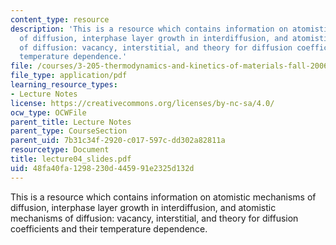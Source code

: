 ```yaml
---
content_type: resource
description: 'This is a resource which contains information on atomistic mechanisms
  of diffusion, interphase layer growth in interdiffusion, and atomistic mechanisms
  of diffusion: vacancy, interstitial, and theory for diffusion coefficients and their
  temperature dependence.'
file: /courses/3-205-thermodynamics-and-kinetics-of-materials-fall-2006/48fa40fa1298230d445991e2325d132d_lecture04_slides.pdf
file_type: application/pdf
learning_resource_types:
- Lecture Notes
license: https://creativecommons.org/licenses/by-nc-sa/4.0/
ocw_type: OCWFile
parent_title: Lecture Notes
parent_type: CourseSection
parent_uid: 7b31c34f-2920-c017-597c-dd302a82811a
resourcetype: Document
title: lecture04_slides.pdf
uid: 48fa40fa-1298-230d-4459-91e2325d132d
---
```

This is a resource which contains information on atomistic mechanisms of diffusion, interphase layer growth in interdiffusion, and atomistic mechanisms of diffusion: vacancy, interstitial, and theory for diffusion coefficients and their temperature dependence.
